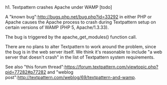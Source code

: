 h1. Textpattern crashes Apache under WAMP [todo]

A "known bug":http://bugs.php.net/bug.php?id=33292 in either PHP or Apache causes the Apache process to crash during Textpattern setup on certain versions of WAMP (PHP 5, Apache/1.3.33).

The bug is triggered by the apache_get_modules() function call.

There are no plans to alter Textpattern to work around the problem, since the bug is in the web server itself.  We think it's reasonable to include "a web server that doesn't crash" in the list of Textpattern system requirements.

See also "this forum thread":https://forum.textpattern.com/viewtopic.php?pid=77282#p77282 and "weblog post":http://textpattern.com/weblog/69/textpattern-and-wamp.
